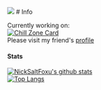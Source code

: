 <img src="https://github.com/BlueBerrySans365/nicksaltfoxu.ml/blob/master/assets/images/logo.png">
# Info

Currently working on:<br/>
[![Chill Zone Card](https://github-readme-stats.vercel.app/api/pin/?username=BlueBerrySans365&repo=chill-zone-DRPC&show_icons=true&theme=tokyonight)](https://github.com/BlueBerrySans365/chill-zone-DRPC)<br/>
Please visit my friend's [profile](https://github.com/Hatsune-Mikun)

#### Stats

[![NickSaltFoxu's github stats](https://github-readme-stats.vercel.app/api?username=BlueBerrySans365&show_icons=true&theme=tokyonight&custom_title=NickSaltFoxu)](https://github.com/BlueBerrySans365)<br/>
[![Top Langs](https://github-readme-stats.vercel.app/api/top-langs/?username=BlueBerrySans365&theme=tokyonight)](https://github.com/BlueBerrySans365)


<!--![offline](assets/images/IMG_20200929_100440.jpg)-->
<!--
**BlueBerrySans365/BlueBerrySans365** is a ✨ _special_ ✨ repository because its `README.md` (this file1 appears on your GitHub profile.

Here are some ideas to get you started:

- 🔭 I’m currently working on ...
- 🌱 I’m currently learning ...
- 👯 I’m looking to collaborate on ...
- 🤔 I’m looking for help with ...
- 💬 Ask me about ...
- 📫 How to reach me: ...
- 😄 Pronouns: ...
- ⚡ Fun fact: ...
-->

